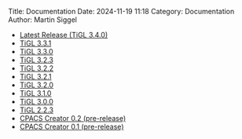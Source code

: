 Title: Documentation
Date: 2024-11-19 11:18
Category: Documentation
Author: Martin Siggel

 - [Latest Release (TiGL 3.4.0)](../doc/latest/index.html)
 - [TiGL 3.3.1](../doc/3.3.1/index.html)
 - [TiGL 3.3.0](../doc/3.3.0/index.html)
 - [TiGL 3.2.3](../doc/3.2.3/index.html)
 - [TiGL 3.2.2](../doc/3.2.2/index.html)
 - [TiGL 3.2.1](../doc/3.2.1/index.html)
 - [TiGL 3.2.0](../doc/3.2.0/index.html)
 - [TiGL 3.1.0](../doc/3.1.0/index.html)
 - [TiGL 3.0.0](../doc/3.0.0/index.html)
 - [TiGL 2.2.3](../doc/2.2.3/index.html)
 - [CPACS Creator 0.2 (pre-release)](../doc/cpacscreator-0.2/index.html)
 - [CPACS Creator 0.1 (pre-release)](../doc/cpacscreator-0.1/index.html)